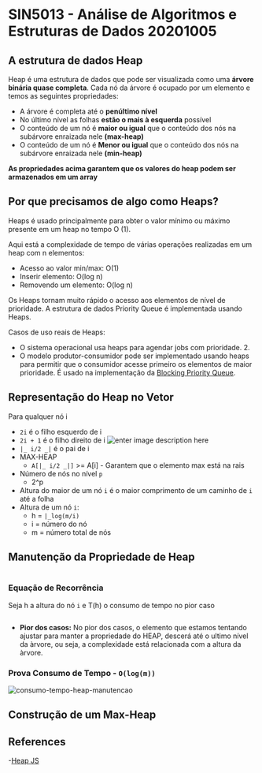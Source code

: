 # SIN5013 - Análise de Algoritmos e Estruturas de Dados 20201005

## A estrutura de dados Heap

Heap é uma estrutura de dados que pode ser visualizada como uma **árvore binária quase completa**. Cada nó da árvore é ocupado por um elemento e temos as seguintes propriedades:

* A árvore é completa até o **penúltimo nível**
* No último nível as folhas **estão o mais à esquerda** possível
* O conteúdo de um nó é **maior ou igual** que o conteúdo dos nós na subárvore enraizada nele **(max-heap)**
* O conteúdo de um nó é **Menor ou igual** que o conteúdo dos nós na subárvore enraizada nele **(min-heap)**

**As propriedades acima garantem que os valores do heap podem ser armazenados em um array**

## Por que precisamos de algo como Heaps?

Heaps é usado principalmente para obter o valor mínimo ou máximo presente em um heap no tempo O (1).

Aqui está a complexidade de tempo de várias operações realizadas em um heap com n elementos:

* Acesso ao valor min/max: O(1)
* Inserir elemento: O(log n)
* Removendo um elemento: O(log n)

Os Heaps tornam muito rápido o acesso aos elementos de nível de prioridade. A estrutura de dados Priority Queue é implementada usando Heaps.

Casos de uso reais de Heaps:

* O sistema operacional usa heaps para agendar jobs com prioridade. 2.
* O modelo produtor-consumidor pode ser implementado usando heaps para permitir que o consumidor acesse primeiro os elementos de maior prioridade. É usado na implementação da [Blocking Priority Queue](https://www.geeksforgeeks.org/priorityblockingqueue-class-in-java/).

## Representação do Heap no Vetor

Para qualquer nó i

* `2i` é o filho esquerdo de i
* `2i + 1` é o filho direito de i ![enter image description here](../../USP/Analysis-of-Algorithms-and-Data-Structures/heap-no-array-exemplo.png)
* `|_ i/2 _|` é o pai de i
* MAX-HEAP
  * `A[|_ i/2 _|]` >= A\[i] - Garantem que o elemento max está na rais
* Número de nós no nível `p`
  * 2^p
* Altura do maior de um nó `i` é o maior comprimento de um caminho de `i` até a folha
* Altura de um nó `i`:
  * h = `|_log(m/i)`
  * i = número do nó
  * m = número total de nós

## Manutenção da Propriedade de Heap

```
```

### Equação de Recorrência

Seja h a altura do nó `i` e T(h) o consumo de tempo no pior caso

```
```

* **Pior dos casos:** No pior dos casos, o elemento que estamos tentando ajustar para manter a propriedade do HEAP, descerá até o ultimo nível da àrvore, ou seja, a complexidade está relacionada com a altura da àrvore.

### Prova Consumo de Tempo - `O(log(m))`

![consumo-tempo-heap-manutencao](../../USP/Analysis-of-Algorithms-and-Data-Structures/consumo-tempo-heap-manutencao.png)

## Construção de um Max-Heap

## References

\-[Heap JS](https://blog.bitsrc.io/implementing-heaps-in-javascript-c3fbf1cb2e65)
